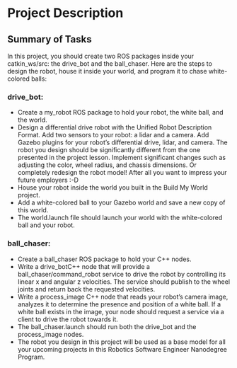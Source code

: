 # Project Description
## Summary of Tasks
In this project, you should create two ROS packages inside your catkin_ws/src: the drive_bot and the ball_chaser. Here are the steps to design the robot, house it inside your world, and program it to chase white-colored balls:

### drive_bot:

- Create a my_robot ROS package to hold your robot, the white ball, and the world.
- Design a differential drive robot with the Unified Robot Description Format. Add two sensors to your robot: a lidar and a camera. Add Gazebo plugins for your robot’s differential drive, lidar, and camera. The robot you design should be significantly different from the one presented in the project lesson. Implement significant changes such as adjusting the color, wheel radius, and chassis dimensions. Or completely redesign the robot model! After all you want to impress your future employers :-D
- House your robot inside the world you built in the Build My World project.
- Add a white-colored ball to your Gazebo world and save a new copy of this world.
- The world.launch file should launch your world with the white-colored ball and your robot.

### ball_chaser:

- Create a ball_chaser ROS package to hold your C++ nodes.
- Write a drive_botC++ node that will provide a ball_chaser/command_robot service to drive the robot by controlling its linear x and angular z velocities. The service should publish to the wheel joints and return back the requested velocities.
- Write a process_image C++ node that reads your robot’s camera image, analyzes it to determine the presence and position of a white ball. If a white ball exists in the image, your node should request a service via a client to drive the robot towards it.
- The ball_chaser.launch should run both the drive_bot and the process_image nodes.
- The robot you design in this project will be used as a base model for all your upcoming projects in this Robotics Software Engineer Nanodegree Program.
